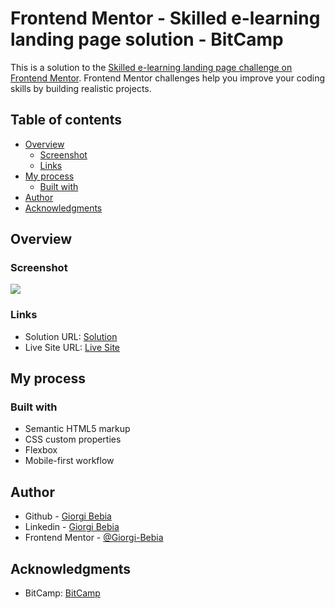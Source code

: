 # Frontend Mentor - Skilled e-learning landing page solution - BitCamp

This is a solution to the [Skilled e-learning landing page challenge on Frontend Mentor](https://www.frontendmentor.io/challenges/skilled-elearning-landing-page-S1ObDrZ8q). Frontend Mentor challenges help you improve your coding skills by building realistic projects.

## Table of contents

- [Overview](#overview)
  - [Screenshot](#screenshot)
  - [Links](#links)
- [My process](#my-process)
  - [Built with](#built-with)
- [Author](#author)
- [Acknowledgments](#acknowledgments)

## Overview

### Screenshot

![](./screenshot.jpg)

### Links

- Solution URL: [Solution](https://github.com/Giorgi-Bebia/Skilled-E-Learning-Landing-Page)
- Live Site URL: [Live Site](https://giorgi-bebia.github.io/Skilled-E-Learning-Landing-Page/)

## My process

### Built with

- Semantic HTML5 markup
- CSS custom properties
- Flexbox
- Mobile-first workflow

## Author
- Github - [Giorgi Bebia](https://github.com/Giorgi-Bebia)
- Linkedin - [Giorgi Bebia](https://www.linkedin.com/in/giorgi-bebia-263a2b205/)
- Frontend Mentor - [@Giorgi-Bebia](https://www.frontendmentor.io/profile/Giorgi-Bebia)

## Acknowledgments

- BitCamp: [BitCamp](https://www.facebook.com/groups/bitcamp.ge)